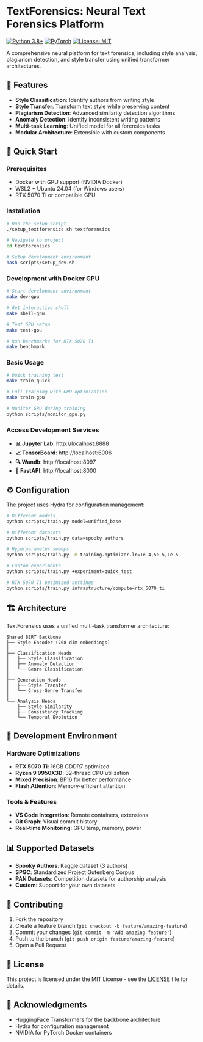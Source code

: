 # TextForensics: Neural Text Forensics Platform

[![Python 3.8+](https://img.shields.io/badge/python-3.8+-blue.svg)](https://www.python.org/downloads/release/python-380/)
[![PyTorch](https://img.shields.io/badge/pytorch-1.13+-red.svg)](https://pytorch.org/)
[![License: MIT](https://img.shields.io/badge/License-MIT-yellow.svg)](https://opensource.org/licenses/MIT)

A comprehensive neural platform for text forensics, including style analysis, plagiarism detection, and style transfer using unified transformer architectures.

## 🎯 Features

- **Style Classification**: Identify authors from writing style
- **Style Transfer**: Transform text style while preserving content
- **Plagiarism Detection**: Advanced similarity detection algorithms
- **Anomaly Detection**: Identify inconsistent writing patterns
- **Multi-task Learning**: Unified model for all forensics tasks
- **Modular Architecture**: Extensible with custom components

## 🚀 Quick Start

### Prerequisites

- Docker with GPU support (NVIDIA Docker)
- WSL2 + Ubuntu 24.04 (for Windows users)
- RTX 5070 Ti or compatible GPU

### Installation

```bash
# Run the setup script
./setup_textforensics.sh textforensics

# Navigate to project
cd textforensics

# Setup development environment
bash scripts/setup_dev.sh
```

### Development with Docker GPU

```bash
# Start development environment
make dev-gpu

# Get interactive shell
make shell-gpu

# Test GPU setup
make test-gpu

# Run benchmarks for RTX 5070 Ti
make benchmark
```

### Basic Usage

```bash
# Quick training test
make train-quick

# Full training with GPU optimization
make train-gpu

# Monitor GPU during training
python scripts/monitor_gpu.py
```

### Access Development Services

- **📊 Jupyter Lab**: http://localhost:8888
- **📈 TensorBoard**: http://localhost:6006
- **🔍 Wandb**: http://localhost:8097
- **🚀 FastAPI**: http://localhost:8000

## ⚙️ Configuration

The project uses Hydra for configuration management:

```bash
# Different models
python scripts/train.py model=unified_base

# Different datasets
python scripts/train.py data=spooky_authors

# Hyperparameter sweeps
python scripts/train.py -m training.optimizer.lr=1e-4,5e-5,1e-5

# Custom experiments
python scripts/train.py +experiment=quick_test

# RTX 5070 Ti optimized settings
python scripts/train.py infrastructure/compute=rtx_5070_ti
```

## 🏗️ Architecture

TextForensics uses a unified multi-task transformer architecture:

```
Shared BERT Backbone
├── Style Encoder (768-dim embeddings)
│
├── Classification Heads
│   ├── Style Classification
│   ├── Anomaly Detection
│   └── Genre Classification
│
├── Generation Heads
│   ├── Style Transfer
│   └── Cross-Genre Transfer
│
└── Analysis Heads
    ├── Style Similarity
    ├── Consistency Tracking
    └── Temporal Evolution
```

## 🔧 Development Environment

### Hardware Optimizations
- **RTX 5070 Ti**: 16GB GDDR7 optimized
- **Ryzen 9 9950X3D**: 32-thread CPU utilization
- **Mixed Precision**: BF16 for better performance
- **Flash Attention**: Memory-efficient attention

### Tools & Features
- **VS Code Integration**: Remote containers, extensions
- **Git Graph**: Visual commit history
- **Real-time Monitoring**: GPU temp, memory, power

## 📊 Supported Datasets

- **Spooky Authors**: Kaggle dataset (3 authors)
- **SPGC**: Standardized Project Gutenberg Corpus
- **PAN Datasets**: Competition datasets for authorship analysis
- **Custom**: Support for your own datasets

## 🤝 Contributing

1. Fork the repository
2. Create a feature branch (`git checkout -b feature/amazing-feature`)
3. Commit your changes (`git commit -m 'Add amazing feature'`)
4. Push to the branch (`git push origin feature/amazing-feature`)
5. Open a Pull Request

## 📄 License

This project is licensed under the MIT License - see the [LICENSE](LICENSE) file for details.

## 🙏 Acknowledgments

- HuggingFace Transformers for the backbone architecture
- Hydra for configuration management
- NVIDIA for PyTorch Docker containers
